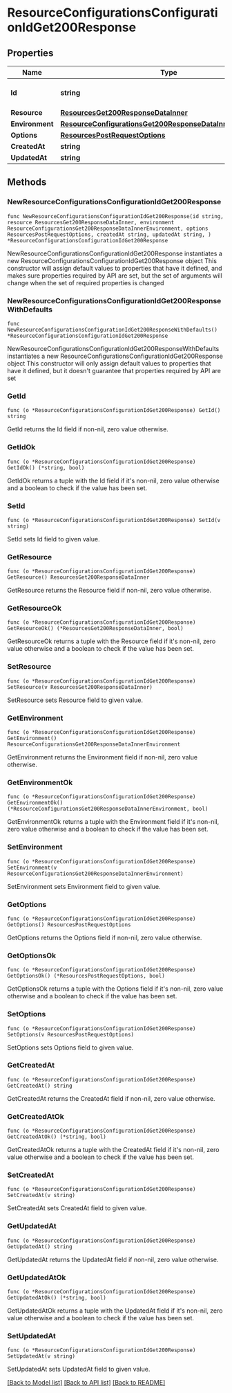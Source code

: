 # ResourceConfigurationsConfigurationIdGet200Response

## Properties

Name | Type | Description | Notes
------------ | ------------- | ------------- | -------------
**Id** | **string** | The uuid for the resource configuration. | 
**Resource** | [**ResourcesGet200ResponseDataInner**](ResourcesGet200ResponseDataInner.md) |  | 
**Environment** | [**ResourceConfigurationsGet200ResponseDataInnerEnvironment**](ResourceConfigurationsGet200ResponseDataInnerEnvironment.md) |  | 
**Options** | [**ResourcesPostRequestOptions**](ResourcesPostRequestOptions.md) |  | 
**CreatedAt** | **string** |  | 
**UpdatedAt** | **string** |  | 

## Methods

### NewResourceConfigurationsConfigurationIdGet200Response

`func NewResourceConfigurationsConfigurationIdGet200Response(id string, resource ResourcesGet200ResponseDataInner, environment ResourceConfigurationsGet200ResponseDataInnerEnvironment, options ResourcesPostRequestOptions, createdAt string, updatedAt string, ) *ResourceConfigurationsConfigurationIdGet200Response`

NewResourceConfigurationsConfigurationIdGet200Response instantiates a new ResourceConfigurationsConfigurationIdGet200Response object
This constructor will assign default values to properties that have it defined,
and makes sure properties required by API are set, but the set of arguments
will change when the set of required properties is changed

### NewResourceConfigurationsConfigurationIdGet200ResponseWithDefaults

`func NewResourceConfigurationsConfigurationIdGet200ResponseWithDefaults() *ResourceConfigurationsConfigurationIdGet200Response`

NewResourceConfigurationsConfigurationIdGet200ResponseWithDefaults instantiates a new ResourceConfigurationsConfigurationIdGet200Response object
This constructor will only assign default values to properties that have it defined,
but it doesn't guarantee that properties required by API are set

### GetId

`func (o *ResourceConfigurationsConfigurationIdGet200Response) GetId() string`

GetId returns the Id field if non-nil, zero value otherwise.

### GetIdOk

`func (o *ResourceConfigurationsConfigurationIdGet200Response) GetIdOk() (*string, bool)`

GetIdOk returns a tuple with the Id field if it's non-nil, zero value otherwise
and a boolean to check if the value has been set.

### SetId

`func (o *ResourceConfigurationsConfigurationIdGet200Response) SetId(v string)`

SetId sets Id field to given value.


### GetResource

`func (o *ResourceConfigurationsConfigurationIdGet200Response) GetResource() ResourcesGet200ResponseDataInner`

GetResource returns the Resource field if non-nil, zero value otherwise.

### GetResourceOk

`func (o *ResourceConfigurationsConfigurationIdGet200Response) GetResourceOk() (*ResourcesGet200ResponseDataInner, bool)`

GetResourceOk returns a tuple with the Resource field if it's non-nil, zero value otherwise
and a boolean to check if the value has been set.

### SetResource

`func (o *ResourceConfigurationsConfigurationIdGet200Response) SetResource(v ResourcesGet200ResponseDataInner)`

SetResource sets Resource field to given value.


### GetEnvironment

`func (o *ResourceConfigurationsConfigurationIdGet200Response) GetEnvironment() ResourceConfigurationsGet200ResponseDataInnerEnvironment`

GetEnvironment returns the Environment field if non-nil, zero value otherwise.

### GetEnvironmentOk

`func (o *ResourceConfigurationsConfigurationIdGet200Response) GetEnvironmentOk() (*ResourceConfigurationsGet200ResponseDataInnerEnvironment, bool)`

GetEnvironmentOk returns a tuple with the Environment field if it's non-nil, zero value otherwise
and a boolean to check if the value has been set.

### SetEnvironment

`func (o *ResourceConfigurationsConfigurationIdGet200Response) SetEnvironment(v ResourceConfigurationsGet200ResponseDataInnerEnvironment)`

SetEnvironment sets Environment field to given value.


### GetOptions

`func (o *ResourceConfigurationsConfigurationIdGet200Response) GetOptions() ResourcesPostRequestOptions`

GetOptions returns the Options field if non-nil, zero value otherwise.

### GetOptionsOk

`func (o *ResourceConfigurationsConfigurationIdGet200Response) GetOptionsOk() (*ResourcesPostRequestOptions, bool)`

GetOptionsOk returns a tuple with the Options field if it's non-nil, zero value otherwise
and a boolean to check if the value has been set.

### SetOptions

`func (o *ResourceConfigurationsConfigurationIdGet200Response) SetOptions(v ResourcesPostRequestOptions)`

SetOptions sets Options field to given value.


### GetCreatedAt

`func (o *ResourceConfigurationsConfigurationIdGet200Response) GetCreatedAt() string`

GetCreatedAt returns the CreatedAt field if non-nil, zero value otherwise.

### GetCreatedAtOk

`func (o *ResourceConfigurationsConfigurationIdGet200Response) GetCreatedAtOk() (*string, bool)`

GetCreatedAtOk returns a tuple with the CreatedAt field if it's non-nil, zero value otherwise
and a boolean to check if the value has been set.

### SetCreatedAt

`func (o *ResourceConfigurationsConfigurationIdGet200Response) SetCreatedAt(v string)`

SetCreatedAt sets CreatedAt field to given value.


### GetUpdatedAt

`func (o *ResourceConfigurationsConfigurationIdGet200Response) GetUpdatedAt() string`

GetUpdatedAt returns the UpdatedAt field if non-nil, zero value otherwise.

### GetUpdatedAtOk

`func (o *ResourceConfigurationsConfigurationIdGet200Response) GetUpdatedAtOk() (*string, bool)`

GetUpdatedAtOk returns a tuple with the UpdatedAt field if it's non-nil, zero value otherwise
and a boolean to check if the value has been set.

### SetUpdatedAt

`func (o *ResourceConfigurationsConfigurationIdGet200Response) SetUpdatedAt(v string)`

SetUpdatedAt sets UpdatedAt field to given value.



[[Back to Model list]](../README.md#documentation-for-models) [[Back to API list]](../README.md#documentation-for-api-endpoints) [[Back to README]](../README.md)



